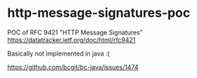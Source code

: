 # http-message-signatures-poc

POC of RFC 9421 "HTTP Message Signatures"
https://datatracker.ietf.org/doc/html/rfc9421

Basically not implemented in java :(

https://github.com/bcgit/bc-java/issues/1474
